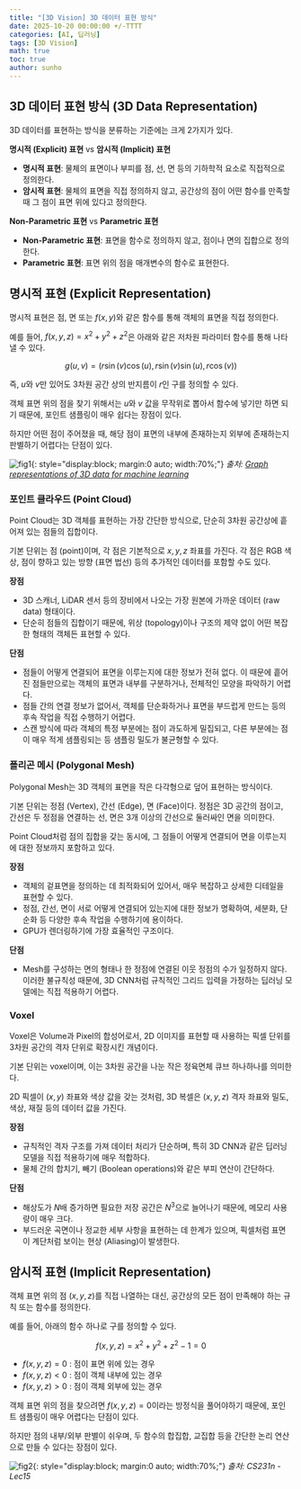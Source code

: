 ```yaml
---
title: "[3D Vision] 3D 데이터 표현 방식"
date: 2025-10-20 00:00:00 +/-TTTT
categories: [AI, 딥러닝]
tags: [3D Vision]
math: true
toc: true
author: sunho
---
```


## 3D 데이터 표현 방식 (3D Data Representation)

3D 데이터를 표현하는 방식을 분류하는 기준에는 크게 2가지가 있다.

**명시적 (Explicit) 표현** vs **암시적 (Implicit) 표현**

- **명시적 표현**: 물체의 표면이나 부피를 점, 선, 면 등의 기하학적 요소로 직접적으로 정의한다.
- **암시적 표현**: 물체의 표면을 직접 정의하지 않고, 공간상의 점이 어떤 함수를 만족할 때 그 점이 표면 위에 있다고 정의한다.

**Non-Parametric 표현** vs **Parametric 표현**

- **Non-Parametric 표현**: 표면을 함수로 정의하지 않고, 점이나 면의 집합으로 정의한다.
- **Parametric 표현**: 표면 위의 점을 매개변수의 함수로 표현한다.

## 명시적 표현 (Explicit Representation)

명시적 표현은 점, 면 또는 $f(x,y)$와 같은 함수를 통해 객체의 표면을 직접 정의한다.

예를 들어, $f(x,y,z)=x^2+y^2+z^2$은 아래와 같은 저차원 파라미터 함수를 통해 나타낼 수 있다.

$$
g(u,v)=(r\sin(v)\cos(u),r\sin(v)\sin(u),r\cos(v))
$$

즉, $u$와 $v$만 있어도 3차원 공간 상의 반지름이 $r$인 구를 정의할 수 있다.

객체 표면 위의 점을 찾기 위해서는 $u$와 $v$ 값을 무작위로 뽑아서 함수에 넣기만 하면 되기 때문에, 포인트 샘플링이 매우 쉽다는 장점이 있다.

하지만 어떤 점이 주어졌을 때, 해당 점이 표면의 내부에 존재하는지 외부에 존재하는지 판별하기 어렵다는 단점이 있다.

![fig1](dl/3d/1-1.png){: style="display:block; margin:0 auto; width:70%;"}
_출처: [Graph representations of 3D data for machine learning](https://arxiv.org/abs/2408.08336)_

### 포인트 클라우드 (Point Cloud)

Point Cloud는 3D 객체를 표현하는 가장 간단한 방식으로, 단순히 3차원 공간상에 흩어져 있는 점들의 집합이다.

기본 단위는 점 (point)이며, 각 점은 기본적으로 $x,y,z$ 좌표를 가진다. 각 점은 RGB 색상, 점이 향하고 있는 방향 (표면 법선) 등의 추가적인 데이터를 포함할 수도 있다.

**장점**

- 3D 스캐너, LiDAR 센서 등의 장비에서 나오는 가장 원본에 가까운 데이터 (raw data) 형태이다.
- 단순히 점들의 집합이기 때문에, 위상 (topology)이나 구조의 제약 없이 어떤 복잡한 형태의 객체든 표현할 수 있다.

**단점**

- 점들이 어떻게 연결되어 표면을 이루는지에 대한 정보가 전혀 없다. 이 때문에 흩어진 점들만으로는 객체의 표면과 내부를 구분하거나, 전체적인 모양을 파악하기 어렵다.
- 점들 간의 연결 정보가 없어서, 객체를 단순화하거나 표면을 부드럽게 만드는 등의 후속 작업을 직접 수행하기 어렵다.
- 스캔 방식에 따라 객체의 특정 부분에는 점이 과도하게 밀집되고, 다른 부분에는 점이 매우 적게 샘플링되는 등 샘플링 밀도가 불균형할 수 있다.

### 폴리곤 메시 (Polygonal Mesh)

Polygonal Mesh는 3D 객체의 표면을 작은 다각형으로 덮어 표현하는 방식이다.

기본 단위는 정점 (Vertex), 간선 (Edge), 면 (Face)이다. 정점은 3D 공간의 점이고, 간선은 두 정점을 연결하는 선, 면은 3개 이상의 간선으로 둘러싸인 면을 의미한다.

Point Cloud처럼 점의 집합을 갖는 동시에, 그 점들이 어떻게 연결되어 면을 이루는지에 대한 정보까지 포함하고 있다.

**장점**

- 객체의 겉표면을 정의하는 데 최적화되어 있어서, 매우 복잡하고 상세한 디테일을 표현할 수 있다.
- 정점, 간선, 면이 서로 어떻게 연결되어 있는지에 대한 정보가 명확하여, 세분화, 단순화 등 다양한 후속 작업을 수행하기에 용이하다.
- GPU가 렌더링하기에 가장 효율적인 구조이다.

**단점**

- Mesh를 구성하는 면의 형태나 한 정점에 연결된 이웃 정점의 수가 일정하지 않다. 이러한 불규칙성 때문에, 3D CNN처럼 규칙적인 그리드 입력을 가정하는 딥러닝 모델에는 직접 적용하기 어렵다.

### Voxel

Voxel은 Volume과 Pixel의 합성어로서, 2D 이미지를 표현할 때 사용하는 픽셀 단위를 3차원 공간의 격자 단위로 확장시킨 개념이다.

기본 단위는 voxel이며, 이는 3차원 공간을 나눈 작은 정육면체 큐브 하나하나를 의미한다.

2D 픽셀이 $(x, y)$ 좌표와 색상 값을 갖는 것처럼, 3D 복셀은 $(x, y, z)$ 격자 좌표와 밀도, 색상, 재질 등의  데이터 값을 가진다.

**장점**

- 규칙적인 격자 구조를 가져 데이터 처리가 단순하며, 특히 3D CNN과 같은 딥러닝 모델을 직접 적용하기에 매우 적합하다.
- 물체 간의 합치기, 빼기 (Boolean operations)와 같은 부피 연산이 간단하다.

**단점**

- 해상도가 $N$배 증가하면 필요한 저장 공간은 $N^3$으로 늘어나기 때문에, 메모리 사용량이 매우 크다.
- 부드러운 곡면이나 정교한 세부 사항을 표현하는 데 한계가 있으며, 픽셀처럼 표면이 계단처럼 보이는 현상 (Aliasing)이 발생한다.

## 암시적 표현 (Implicit Representation)

객체 표면 위의 점 $(x,y,z)$를 직접 나열하는 대신, 공간상의 모든 점이 만족해야 하는 규칙 또는 함수를 정의한다.

예를 들어, 아래의 함수 하나로 구를 정의할 수 있다.

$$
f(x,y,z)=x^2+y^2+z^2-1=0
$$

- $f(x,y,z)=0$ : 점이 표면 위에 있는 경우
- $f(x,y,z)<0$ : 점이 객체 내부에 있는 경우
- $f(x,y,z)>0$ : 점이 객체 외부에 있는 경우

객체 표면 위의 점을 찾으려면 $f(x,y,z)=0$이라는 방정식을 풀어야하기 때문에, 포인트 샘플링이 매우 어렵다는 단점이 있다.

하지만 점의 내부/외부 판별이 쉬우며, 두 함수의 합집합, 교집합 등을 간단한 논리 연산으로 만들 수 있다는 장점이 있다.

![fig2](dl/3d/1-2.png){: style="display:block; margin:0 auto; width:70%;"}
_출처: CS231n - Lec15_
